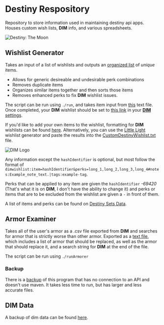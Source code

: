 # Destiny Respository
Repository to store information used in maintaining destiny api apps. Houses custom wish lists, **DIM** info, and various spreadsheets. 

![Destiny: The Moon](https://user-images.githubusercontent.com/77759414/175799964-1eaed344-eccf-43d3-be89-4b5595432e80.png)

## Wishlist Generator
Takes an input of a list of wishlists and outputs an [organized list](https://github.com/dannystirl/destiny/blob/master/output/WishListScripted.txt) of _unique_ items. 
- Allows for generic desireable and undesirable perk combinations
- Removes duplicate items
- Organizes similar items together and then sorts those items
- Removes enhanced perks to fix **DIM** wishlist issues. 

The script can be run using `./run`, and takes item input from [this](https://raw.githubusercontent.com/dannystirl/destiny/master/input/CompleteDestinyWishLIst.txt) text file. Once completed, your **DIM** wishlist should be set to [this link](https://raw.githubusercontent.com/dannystirl/destiny/master/output/WishListScripted.txt) in your [**DIM** settings](https://app.destinyitemmanager.com/settings). 

If you'd like to add your own items to the wishlist, formatting for **DIM** wishlists can be found [here](https://github.com/DestinyItemManager/DIM/wiki/Wish-Lists).
Alternatively, you can use the [Little Light](https://wishlists.littlelight.club/#/) wishlist generator and paste the results into the [CustomDestinyWishlist.txt](https://wishlists.littlelight.club/#/) file. 

![**DIM** Logo](https://user-images.githubusercontent.com/77759414/175800099-d71fb12d-e03f-44dd-81b5-bfc31746ceac.png)

Any information except the `hashIdentifier` is optional, but most follow the format of `dimwishlist:item=hashIdentifier&perks=long_1,long_2,long_3,long_4#notes:Example_note_text.|tags:example-tag`. 

Perks that can be applied to any item are given the `hashIdentifier` _-69420_ (That's what it is on **DIM**, I don't have the ability to change it) and perks or items that are to be excluded from the wishlist are given a `-` in front of them. 

A list of items and perks can be found on [Destiny Sets Data](https://data.destinysets.com). 

## Armor Examiner
Takes all of the user's armor as a .csv file exported from **DIM** and searches for armor that is strictly worse than other armor. Exported as a [text file](https://raw.githubusercontent.com/dannystirl/destiny/master/output/ArmorExamined.txt), which includes a list of armor that should be replaced, as well as the armor that should replace it, and a search string for **DIM** at the end of the file. 

The script can be run using `./runArmorer`

### Backup
There is a [backup](https://github.com/dannystirl/destiny/tree/pre_maven_project) of this program that has no connection to an API and doesn't use maven. It takes less time to run, but has larger and less accurate files. 

## **DIM** Data
A backup of dim data can be found [here](https://github.com/dannystirl/destiny/blob/master/src/main/data/destiny/dim-data.json).
